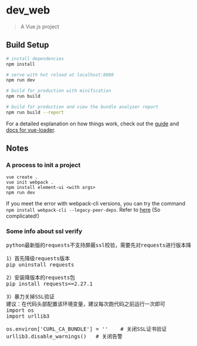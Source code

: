 # dev_web

> A Vue.js project

## Build Setup

``` bash
# install dependencies
npm install

# serve with hot reload at localhost:8080
npm run dev

# build for production with minification
npm run build

# build for production and view the bundle analyzer report
npm run build --report
```

For a detailed explanation on how things work, check out the [guide](http://vuejs-templates.github.io/webpack/) and [docs for vue-loader](http://vuejs.github.io/vue-loader).

## Notes

### A process to init a project 

```
vue create .
vue init webpack .
npm install element-ui <with args>
npm run dev 
```

If you meet the error with webpack-cli versions, you can try the command `npm install webpack-cli --legacy-peer-deps`. Refer to [here](https://blog.csdn.net/devcloud/article/details/124469666) (So complicated!)

### Some info about ssl verify 

<pre>
python最新版的requests不支持屏蔽ssl校验，需要先对requests进行版本降级，然后通过CURL_CA_BUNDLE关掉校验

1）首先降级requests版本
pip uninstall requests

2）安装降版本的requests包
pip install requests==2.27.1

3）暴力关掉SSL验证
建议：在代码头部配置该环境变量，建议每次跑代码之前运行一次即可
import os
import urllib3

os.environ['CURL_CA_BUNDLE'] = ''    # 关闭SSL证书验证
urllib3.disable_warnings()   # 关闭告警
</pre>

